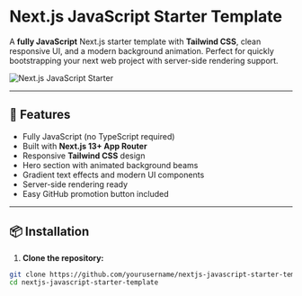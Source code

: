 # Next.js JavaScript Starter Template

A **fully JavaScript** Next.js starter template with **Tailwind CSS**, clean responsive UI, and a modern background animation. Perfect for quickly bootstrapping your next web project with server-side rendering support.

![Next.js JavaScript Starter](https://via.placeholder.com/800x300?text=Next.js+JavaScript+Starter)

---

## 🚀 Features

- Fully JavaScript (no TypeScript required)
- Built with **Next.js 13+ App Router**
- Responsive **Tailwind CSS** design
- Hero section with animated background beams
- Gradient text effects and modern UI components
- Server-side rendering ready
- Easy GitHub promotion button included

---

## 📦 Installation

1. **Clone the repository:**

```bash
git clone https://github.com/yourusername/nextjs-javascript-starter-template.git
cd nextjs-javascript-starter-template
